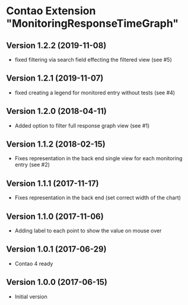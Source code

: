 Contao Extension "MonitoringResponseTimeGraph"
==============================================

Version 1.2.2 (2019-11-08)
--------------------------
- fixed filtering via search field effecting the filtered view (see #5)

Version 1.2.1 (2019-11-07)
--------------------------
- fixed creating a legend for monitored entry without tests (see #4)

Version 1.2.0 (2018-04-11)
--------------------------
- Added option to filter full response graph view (see #1)

Version 1.1.2 (2018-02-15)
--------------------------
- Fixes representation in the back end single view for each monitoring entry (see #2)

Version 1.1.1 (2017-11-17)
--------------------------
- Fixes representation in the back end (set correct width of the chart)

Version 1.1.0 (2017-11-06)
--------------------------
- Adding label to each point to show the value on mouse over

Version 1.0.1 (2017-06-29)
--------------------------
- Contao 4 ready

Version 1.0.0 (2017-06-15)
--------------------------
- Initial version